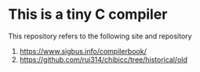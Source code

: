 # This is a tiny C compiler
This repository refers to the following site and repository
1. https://www.sigbus.info/compilerbook/
2. https://github.com/rui314/chibicc/tree/historical/old
